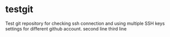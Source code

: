 # testgit
Test git repository for checking ssh connection and using multiple SSH keys settings for different github account.
second line
third line